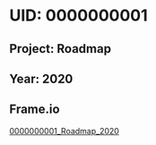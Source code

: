 # UID: 0000000001

## Project: Roadmap

## Year: 2020

## Frame.io

[0000000001_Roadmap_2020](https://app.frame.io/projects/8084ad37-8419-4389-bc0f-5702e3674ba5)
